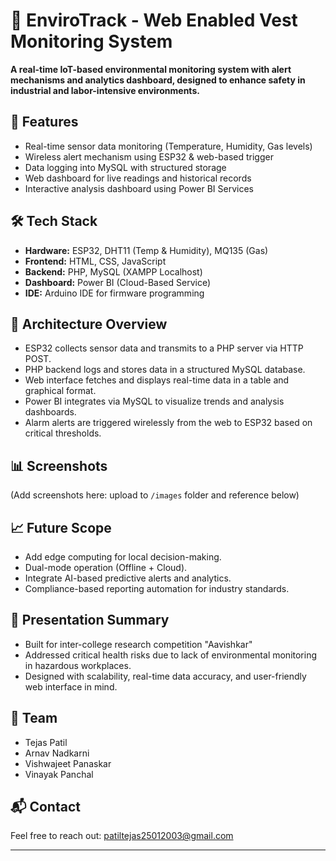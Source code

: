 # 🌱 EnviroTrack - Web Enabled Vest Monitoring System

**A real-time IoT-based environmental monitoring system with alert mechanisms and analytics dashboard, designed to enhance safety in industrial and labor-intensive environments.**

## 🚀 Features

- Real-time sensor data monitoring (Temperature, Humidity, Gas levels)
- Wireless alert mechanism using ESP32 & web-based trigger
- Data logging into MySQL with structured storage
- Web dashboard for live readings and historical records
- Interactive analysis dashboard using Power BI Services

## 🛠️ Tech Stack

- **Hardware:** ESP32, DHT11 (Temp & Humidity), MQ135 (Gas)
- **Frontend:** HTML, CSS, JavaScript
- **Backend:** PHP, MySQL (XAMPP Localhost)
- **Dashboard:** Power BI (Cloud-Based Service)
- **IDE:** Arduino IDE for firmware programming

## 🧠 Architecture Overview

- ESP32 collects sensor data and transmits to a PHP server via HTTP POST.
- PHP backend logs and stores data in a structured MySQL database.
- Web interface fetches and displays real-time data in a table and graphical format.
- Power BI integrates via MySQL to visualize trends and analysis dashboards.
- Alarm alerts are triggered wirelessly from the web to ESP32 based on critical thresholds.

## 📊 Screenshots

(Add screenshots here: upload to `/images` folder and reference below)




## 📈 Future Scope

- Add edge computing for local decision-making.
- Dual-mode operation (Offline + Cloud).
- Integrate AI-based predictive alerts and analytics.
- Compliance-based reporting automation for industry standards.

## 📄 Presentation Summary

- Built for inter-college research competition "Aavishkar"
- Addressed critical health risks due to lack of environmental monitoring in hazardous workplaces.
- Designed with scalability, real-time data accuracy, and user-friendly web interface in mind.

## 🤝 Team

- Tejas Patil  
- Arnav Nadkarni  
- Vishwajeet Panaskar  
- Vinayak Panchal  

## 📬 Contact

Feel free to reach out: [patiltejas25012003@gmail.com](mailto:patiltejas25012003@gmail.com)

---

